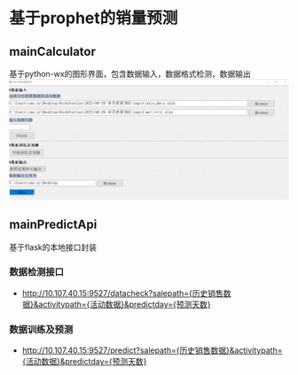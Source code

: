 # 基于prophet的销量预测
## mainCalculator
基于python-wx的图形界面，包含数据输入，数据格式检测，数据输出
![图形界面](https://github.com/zhuzhuyan93/SalesPrediction/blob/master/input/clipboard.png)   
## mainPredictApi
基于flask的本地接口封装
### 数据检测接口
* http://10.107.40.15:9527/datacheck?salepath={历史销售数据}&activitypath={活动数据}&predictday={预测天数} 
### 数据训练及预测
* http://10.107.40.15:9527/predict?salepath={历史销售数据}&activitypath={活动数据}&predictday={预测天数}
